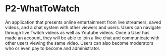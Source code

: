 # P2-WhatToWatch
An application that presents online entertainment from live streamers, saved videos, and a chat system with other viewers and users. Users can navigate through live Twitch videos as well as Youtube videos. Once a User has made an account, they will be able to join a live chat and communicate with other users viewing the same video. Users can also become moderators who or even pay to become and administrator. 
